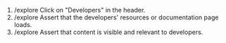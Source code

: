 1. /explore Click on "Developers" in the header.
2. /explore Assert that the developers' resources or documentation page loads.
3. /explore Assert that content is visible and relevant to developers.